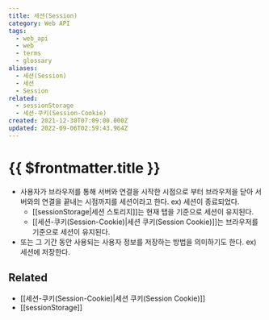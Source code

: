 ```yaml
---
title: 세션(Session)
category: Web API
tags:
  - web_api
  - web
  - terms
  - glossary
aliases:
  - 세션(Session)
  - 세션
  - Session
related:
  - sessionStorage
  - 세션-쿠키(Session-Cookie)
created: 2021-12-30T07:09:00.000Z
updated: 2022-09-06T02:59:43.964Z
---
```


# {{ $frontmatter.title }}

- 사용자가 브라우저를 통해 서버와 연결을 시작한 시점으로 부터 브라우저을 닫아 서버와의 연결을 끝내는 시점까지를 세션이라고 한다. ex) 세션이 종료되었다.
  - [[sessionStorage|세션 스토리지]]는 현재 탭을 기준으로 세션이 유지된다.
  - [[세션-쿠키(Session-Cookie)|세션 쿠키(Session Cookie)]]는 브라우저를 기준으로 세션이 유지된다.
- 또는 그 기간 동안 사용되는 사용자 정보를 저장하는 방법을 의미하기도 한다. ex) 세션에 저장한다.

## Related

- [[세션-쿠키(Session-Cookie)|세션 쿠키(Session Cookie)]]
- [[sessionStorage]]
